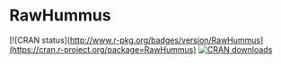 # RawHummus

[![CRAN status](http://www.r-pkg.org/badges/version/RawHummus](https://cran.r-project.org/package=RawHummus) 
[![CRAN downloads](http://cranlogs.r-pkg.org/badges/grand-total/RawHummus)](https://cran.r-project.org/package=RawHummus)
